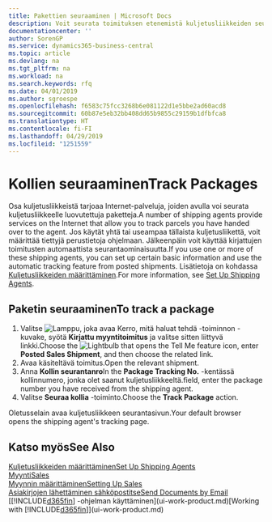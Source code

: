 ```yaml
---
title: Pakettien seuraaminen | Microsoft Docs
description: Voit seurata toimituksen etenemistä kuljetusliikkeiden seurantapalvelun avulla.
documentationcenter: ''
author: SorenGP
ms.service: dynamics365-business-central
ms.topic: article
ms.devlang: na
ms.tgt_pltfrm: na
ms.workload: na
ms.search.keywords: rfq
ms.date: 04/01/2019
ms.author: sgroespe
ms.openlocfilehash: f6583c75fcc3268b6e081122d1e5bbe2ad60acd8
ms.sourcegitcommit: 60b87e5eb32bb408dd65b9855c29159b1dfbfca8
ms.translationtype: HT
ms.contentlocale: fi-FI
ms.lasthandoff: 04/29/2019
ms.locfileid: "1251559"
---
```

# <a name="track-packages"></a><span data-ttu-id="7b71c-103">Kollien seuraaminen</span><span class="sxs-lookup"><span data-stu-id="7b71c-103">Track Packages</span></span>
<span data-ttu-id="7b71c-104">Osa kuljetusliikkeistä tarjoaa Internet-palveluja, joiden avulla voi seurata kuljetusliikkeelle luovutettuja paketteja.</span><span class="sxs-lookup"><span data-stu-id="7b71c-104">A number of shipping agents provide services on the Internet that allow you to track parcels you have handed over to the agent.</span></span> <span data-ttu-id="7b71c-105">Jos käytät yhtä tai useampaa tällaista kuljetusliikettä, voit määrittää tiettyjä perustietoja ohjelmaan. Jälkeenpäin voit käyttää kirjattujen toimitusten automaattista seurantaominaisuutta.</span><span class="sxs-lookup"><span data-stu-id="7b71c-105">If you use one or more of these shipping agents, you can set up certain basic information and use the automatic tracking feature from posted shipments.</span></span> <span data-ttu-id="7b71c-106">Lisätietoja on kohdassa [Kuljetusliikkeiden määrittäminen](sales-how-to-set-up-shipping-agents.md).</span><span class="sxs-lookup"><span data-stu-id="7b71c-106">For more information, see [Set Up Shipping Agents](sales-how-to-set-up-shipping-agents.md).</span></span>  

## <a name="to-track-a-package"></a><span data-ttu-id="7b71c-107">Paketin seuraaminen</span><span class="sxs-lookup"><span data-stu-id="7b71c-107">To track a package</span></span>
1. <span data-ttu-id="7b71c-108">Valitse ![Lamppu, joka avaa Kerro, mitä haluat tehdä -toiminnon](media/ui-search/search_small.png "Kerro, mitä haluat tehdä") -kuvake, syötä **Kirjattu myyntitoimitus** ja valitse sitten liittyvä linkki.</span><span class="sxs-lookup"><span data-stu-id="7b71c-108">Choose the ![Lightbulb that opens the Tell Me feature](media/ui-search/search_small.png "Tell me what you want to do") icon, enter **Posted Sales Shipment**, and then choose the related link.</span></span>
2. <span data-ttu-id="7b71c-109">Avaa käsiteltävä toimitus.</span><span class="sxs-lookup"><span data-stu-id="7b71c-109">Open the relevant shipment.</span></span>
3. <span data-ttu-id="7b71c-110">Anna **Kollin seurantanro**</span><span class="sxs-lookup"><span data-stu-id="7b71c-110">In the **Package Tracking No.**</span></span> <span data-ttu-id="7b71c-111">-kentässä kollinnumero, jonka olet saanut kuljetusliikkeeltä.</span><span class="sxs-lookup"><span data-stu-id="7b71c-111">field, enter the package number you have received from the shipping agent.</span></span>
4. <span data-ttu-id="7b71c-112">Valitse **Seuraa kollia** -toiminto.</span><span class="sxs-lookup"><span data-stu-id="7b71c-112">Choose the **Track Package** action.</span></span>

<span data-ttu-id="7b71c-113">Oletusselain avaa kuljetusliikkeen seurantasivun.</span><span class="sxs-lookup"><span data-stu-id="7b71c-113">Your default browser opens the shipping agent's tracking page.</span></span>

## <a name="see-also"></a><span data-ttu-id="7b71c-114">Katso myös</span><span class="sxs-lookup"><span data-stu-id="7b71c-114">See Also</span></span>
[<span data-ttu-id="7b71c-115">Kuljetusliikkeiden määrittäminen</span><span class="sxs-lookup"><span data-stu-id="7b71c-115">Set Up Shipping Agents</span></span>](sales-how-to-set-up-shipping-agents.md)  
[<span data-ttu-id="7b71c-116">Myynti</span><span class="sxs-lookup"><span data-stu-id="7b71c-116">Sales</span></span>](sales-manage-sales.md)  
[<span data-ttu-id="7b71c-117">Myynnin määrittäminen</span><span class="sxs-lookup"><span data-stu-id="7b71c-117">Setting Up Sales</span></span>](sales-setup-sales.md)  
[<span data-ttu-id="7b71c-118">Asiakirjojen lähettäminen sähköpostitse</span><span class="sxs-lookup"><span data-stu-id="7b71c-118">Send Documents by Email</span></span>](ui-how-send-documents-email.md)  
<span data-ttu-id="7b71c-119">[[!INCLUDE[d365fin](includes/d365fin_md.md)] -ohjelman käyttäminen](ui-work-product.md)</span><span class="sxs-lookup"><span data-stu-id="7b71c-119">[Working with [!INCLUDE[d365fin](includes/d365fin_md.md)]](ui-work-product.md)</span></span>
